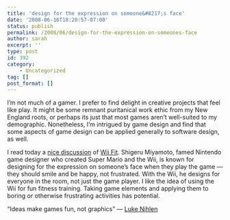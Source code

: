 ```yaml
---
title: 'design for the expression on someone&#8217;s face'
date: '2008-06-16T18:20:57-07:00'
status: publish
permalink: /2008/06/design-for-the-expression-on-someones-face
author: sarah
excerpt: ''
type: post
id: 392
category:
    - Uncategorized
tag: []
post_format: []
---
```

I’m not much of a gamer. I prefer to find delight in creative projects that feel like play. It might be some remnant puritanical work ethic from my New England roots, or perhaps its just that most games aren’t well-suited to my demographic. Nonetheless, I’m intrigued by game design and find that some aspects of game design can be applied generally to software design, as well.

I read today a [nice discussion](http://lostgarden.com/2008/06/what-actitivies-that-can-be-turned-into.html) of [Wii Fit](http://www.nintendo.com/wiifit). Shigeru Miyamoto, famed Nintendo game designer who created Super Mario and the Wii, is known for designing for the expression on someone’s face when they play the game — they should smile and be happy, not frustrated. With the Wii, he designs for everyone in the room, not just the game player. I like the idea of using the Wii for fun fitness training. Taking game elements and applying them to boring or otherwise frustrating activities has potential.

“Ideas make games fun, not graphics” — [Luke Nihlen](http://nihlen.us/speak/CNMGDI2007.pdf)